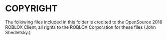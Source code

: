 # COPYRIGHT
The following files included in this folder is credited to the OpenSource 2016 ROBLOX Client, all rights to the ROBLOX Corporation for these files (John Shedletsky.)
